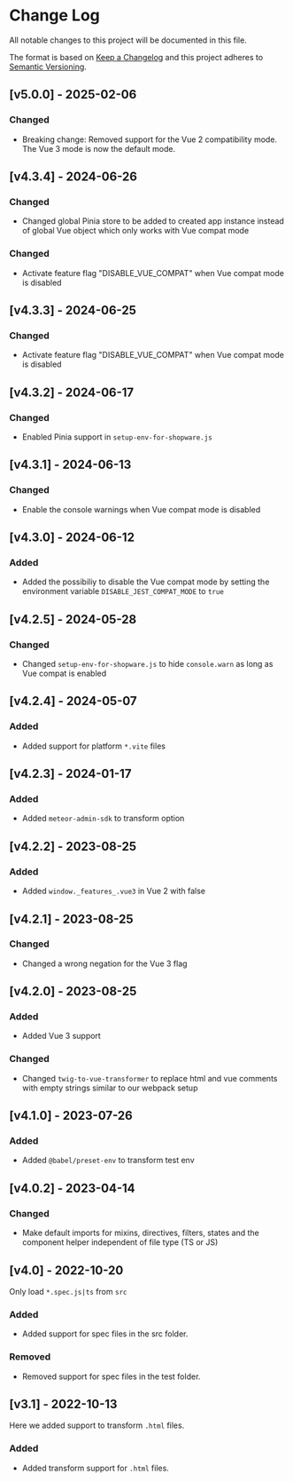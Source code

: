 
# Change Log
All notable changes to this project will be documented in this file.
 
The format is based on [Keep a Changelog](http://keepachangelog.com/)
and this project adheres to [Semantic Versioning](http://semver.org/).

## [v5.0.0] - 2025-02-06

### Changed
- Breaking change: Removed support for the Vue 2 compatibility mode. The Vue 3 mode is now the default mode.

## [v4.3.4] - 2024-06-26

### Changed
- Changed global Pinia store to be added to created app instance instead of global Vue object which only works with Vue compat mode

### Changed
- Activate feature flag "DISABLE_VUE_COMPAT" when Vue compat mode is disabled

## [v4.3.3] - 2024-06-25

### Changed
- Activate feature flag "DISABLE_VUE_COMPAT" when Vue compat mode is disabled

## [v4.3.2] - 2024-06-17

### Changed
- Enabled Pinia support in `setup-env-for-shopware.js`

## [v4.3.1] - 2024-06-13

### Changed
- Enable the console warnings when Vue compat mode is disabled

## [v4.3.0] - 2024-06-12

### Added
- Added the possibiliy to disable the Vue compat mode by setting the environment variable `DISABLE_JEST_COMPAT_MODE` to `true`

## [v4.2.5] - 2024-05-28

### Changed
- Changed `setup-env-for-shopware.js` to hide `console.warn` as long as Vue compat is enabled

## [v4.2.4] - 2024-05-07

### Added
- Added support for platform `*.vite` files

## [v4.2.3] - 2024-01-17

### Added
- Added `meteor-admin-sdk` to transform option

## [v4.2.2] - 2023-08-25

### Added
- Added `window._features_.vue3` in Vue 2 with false

## [v4.2.1] - 2023-08-25

### Changed
- Changed a wrong negation for the Vue 3 flag

## [v4.2.0] - 2023-08-25
 
### Added
- Added Vue 3 support

### Changed
- Changed `twig-to-vue-transformer` to replace html and vue comments with empty strings similar to our webpack setup

 ## [v4.1.0] - 2023-07-26
 
### Added
- Added `@babel/preset-env` to transform test env

 ## [v4.0.2] - 2023-04-14
 
### Changed
- Make default imports for mixins, directives, filters, states and the component helper independent of file type (TS or JS)

 ## [v4.0] - 2022-10-20
 
Only load `*.spec.js|ts` from `src` 
### Added
- Added support for spec files in the src folder.

### Removed
- Removed support for spec files in the test folder.

## [v3.1] - 2022-10-13
 
Here we added support to transform `.html` files.
 
### Added
- Added transform support for `.html` files.
